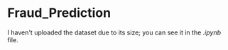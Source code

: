 # Fraud_Prediction

I haven't uploaded the dataset due to its size; you can see it in the *.ipynb* file.
